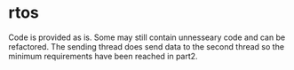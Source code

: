 # rtos

Code is provided as is. Some may still contain unnesseary code and can be refactored. The sending thread does send data to the second thread so the minimum requirements have been reached in part2.
